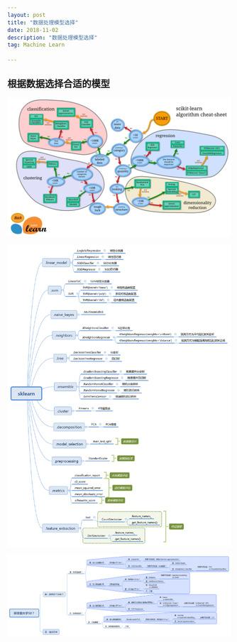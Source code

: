 ```yaml
---
layout: post
title: "数据处理模型选择"
date: 2018-11-02
description: "数据处理模型选择"
tag: Machine Learn

---
```


## 根据数据选择合适的模型


![png](/images/posts/ml/数据处理模型选择1.png)

![png](/images/posts/ml/数据处理模型选择2.png)

![png](/images/posts/ml/数据处理模型选择3.png)
